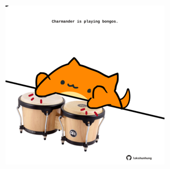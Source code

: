 <!-- built at 26/10/2024, 03:03:26 UTC -->
<p align="center">
  <img width="500" height="500" src="./ReadmeImage.svg">
</p>
